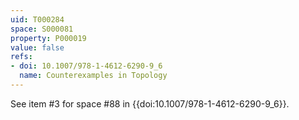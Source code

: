 ```yaml
---
uid: T000284
space: S000081
property: P000019
value: false
refs:
- doi: 10.1007/978-1-4612-6290-9_6
  name: Counterexamples in Topology
---
```


See item #3 for space #88 in {{doi:10.1007/978-1-4612-6290-9_6}}.
